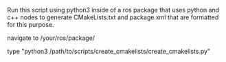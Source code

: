 Run this script using python3 inside of a ros package that uses python and c++ nodes to generate CMakeLists.txt and package.xml that are formatted for this purpose.

navigate to /your/ros/package/

type "python3 /path/to/scripts/create_cmakelists/create_cmakelists.py"


